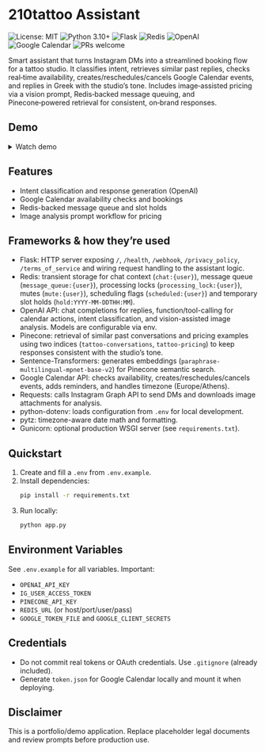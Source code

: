 # 210tattoo Assistant

![License: MIT](https://img.shields.io/badge/License-MIT-green)
![Python 3.10+](https://img.shields.io/badge/Python-3.10%2B-blue?logo=python&logoColor=white)
![Flask](https://img.shields.io/badge/Flask-2.x-000?logo=flask&logoColor=white)
![Redis](https://img.shields.io/badge/Redis-queueing-dc382d?logo=redis&logoColor=white)
![OpenAI](https://img.shields.io/badge/OpenAI-API-412991?logo=openai&logoColor=white)
![Google Calendar](https://img.shields.io/badge/Google%20Calendar-API-4285F4)
![PRs welcome](https://img.shields.io/badge/PRs-welcome-brightgreen)

Smart assistant that turns Instagram DMs into a streamlined booking flow for a tattoo studio. It classifies intent, retrieves similar past replies, checks real‑time availability, creates/reschedules/cancels Google Calendar events, and replies in Greek with the studio’s tone. Includes image‑assisted pricing via a vision prompt, Redis‑backed message queuing, and Pinecone‑powered retrieval for consistent, on‑brand responses.

## Demo
<details>
  <summary>Watch demo</summary>

  <a href="https://youtube.com/shorts/jegr-F_Fml0?si=cYtR2bduhi3mGFI8">Follow the link to watch the demo</a>
</details>

## Features
- Intent classification and response generation (OpenAI)
- Google Calendar availability checks and bookings
- Redis-backed message queue and slot holds
- Image analysis prompt workflow for pricing

## Frameworks & how they’re used
- Flask: HTTP server exposing `/`, `/health`, `/webhook`, `/privacy_policy`, `/terms_of_service` and wiring request handling to the assistant logic.
- Redis: transient storage for chat context (`chat:{user}`), message queue (`message_queue:{user}`), processing locks (`processing_lock:{user}`), mutes (`mute:{user}`), scheduling flags (`scheduled:{user}`) and temporary slot holds (`hold:YYYY-MM-DDTHH:MM`).
- OpenAI API: chat completions for replies, function/tool-calling for calendar actions, intent classification, and vision-assisted image analysis. Models are configurable via env.
- Pinecone: retrieval of similar past conversations and pricing examples using two indices (`tattoo-conversations`, `tattoo-pricing`) to keep responses consistent with the studio’s tone.
- Sentence-Transformers: generates embeddings (`paraphrase-multilingual-mpnet-base-v2`) for Pinecone semantic search.
- Google Calendar API: checks availability, creates/reschedules/cancels events, adds reminders, and handles timezone (Europe/Athens).
- Requests: calls Instagram Graph API to send DMs and downloads image attachments for analysis.
- python-dotenv: loads configuration from `.env` for local development.
- pytz: timezone-aware date math and formatting.
- Gunicorn: optional production WSGI server (see `requirements.txt`).

## Quickstart
1. Create and fill a `.env` from `.env.example`.
2. Install dependencies:
   ```bash
   pip install -r requirements.txt
   ```
3. Run locally:
   ```bash
   python app.py
   ```

## Environment Variables
See `.env.example` for all variables. Important:
- `OPENAI_API_KEY`
- `IG_USER_ACCESS_TOKEN`
- `PINECONE_API_KEY`
- `REDIS_URL` (or host/port/user/pass)
- `GOOGLE_TOKEN_FILE` and `GOOGLE_CLIENT_SECRETS`

## Credentials
- Do not commit real tokens or OAuth credentials. Use `.gitignore` (already included).
- Generate `token.json` for Google Calendar locally and mount it when deploying.

## Disclaimer
This is a portfolio/demo application. Replace placeholder legal documents and review prompts before production use.
